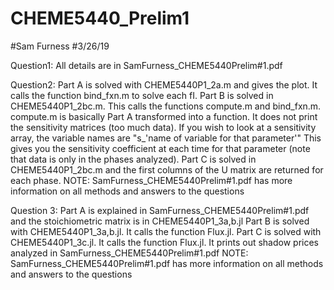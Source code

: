 # CHEME5440_Prelim1
#Sam Furness
#3/26/19


Question1:
  All details are in SamFurness_CHEME5440Prelim#1.pdf

Question2:
  Part A is solved with CHEME5440P1_2a.m and gives the plot. It calls the function bind_fxn.m to solve each fI.
  Part B is solved in CHEME5440P1_2bc.m. This calls the functions compute.m and bind_fxn.m. compute.m is basically Part A transformed into   a function. It does not print the sensitivity matrices (too much data). If you wish to look at a sensitivity array, the variable names     are "s_'name of variable for that parameter'" This gives you the sensitivity coefficient at each time for that parameter (note that       data is only in the phases analyzed).
  Part C is solved in CHEME5440P1_2bc.m and the first columns of the U matrix are returned for each phase.
  NOTE: SamFurness_CHEME5440Prelim#1.pdf has more information on all methods and answers to the questions
  
Question 3:
  Part A is explained in SamFurness_CHEME5440Prelim#1.pdf and the stoichiometric matrix is in CHEME5440P1_3a,b.jl
  Part B is solved with CHEME5440P1_3a,b.jl. It calls the function Flux.jl.
  Part C is solved with CHEME5440P1_3c.jl. It calls the function Flux.jl. It prints out shadow prices analyzed in                           SamFurness_CHEME5440Prelim#1.pdf
  NOTE: SamFurness_CHEME5440Prelim#1.pdf has more information on all methods and answers to the questions
  
  
  

